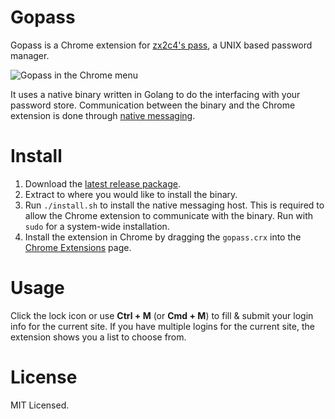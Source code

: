 Gopass
=======

Gopass is a Chrome extension for [zx2c4's pass](https://www.passwordstore.org/), a UNIX based password manager.

![Gopass in the Chrome menu](https://github.com/dannyvankooten/gopass/raw/master/assets/menu.png)

It uses a native binary written in Golang to do the interfacing with your password store. Communication between the binary and the Chrome extension is done through [native messaging](https://developer.chrome.com/extensions/nativeMessaging).

# Install

1. Download the [latest release package](https://github.com/dannyvankooten/gopass/releases).
1. Extract to where you would like to install the binary.
1. Run `./install.sh` to install the native messaging host. This is required to allow the Chrome extension to communicate with the binary. Run with `sudo` for a system-wide installation.
1. Install the extension in Chrome by dragging the `gopass.crx` into the [Chrome Extensions](chrome://extensions) page.

# Usage

Click the lock icon or use **Ctrl + M** (or **Cmd + M**) to fill & submit your login info for the current site. If you have multiple logins for the current site, the extension shows you a list to choose from.

# License

MIT Licensed.
